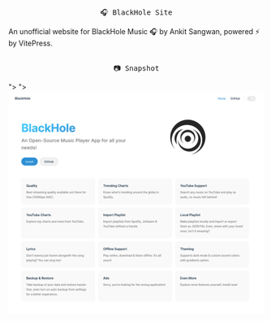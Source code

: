<pre align="center">🎧 BlackHole Site</pre>

An unofficial website for BlackHole Music 🎧 by Ankit Sangwan, powered ⚡ by VitePress.
<br><br>

<pre align="center">📷 Snapshot</pre>
<picture>
  <source media="(prefers-color-scheme: dark)" srcset="/snapshot.png">">
  <source media="(prefers-color-scheme: light)" srcset="/snapshot.png">">
  <img alt="Snapshot" src="/snapshot.png">
</picture>
